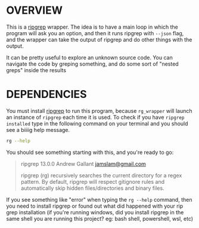 # OVERVIEW

This is a [ripgrep](https://github.com/BurntSushi/ripgrep) wrapper. The idea is to have a main loop in which the program
will ask you an option, and then it runs ripgrep with `--json` flag, and the wrapper can take the output of ripgrep and
do other things with the output.

It can be pretty useful to explore an unknown source code. You can navigate the code by greping something, and do some
sort of "nested greps" inside the results

# DEPENDENCIES

You must install [ripgrep](https://github.com/BurntSushi/ripgrep) to run this program, because `rg_wrapper` will launch
an instance of `ripgrep` each time it is used. To check if you have `ripgrep installed` type in the following command on
your terminal and you should see a biiiig help message.

```bash
rg --help
``` 

You should see something starting with this, and you're ready to go:

> ripgrep 13.0.0
> Andrew Gallant <jamslam@gmail.com>
> 
> ripgrep (rg) recursively searches the current directory for a regex pattern.
> By default, ripgrep will respect gitignore rules and automatically skip hidden
> files/directories and binary files.

If you see something like "error" when typing the `rg --help` command, then you need to install ripgrep or found out what
did happened with your rip grep installation (if you're running windows, did you install ripgrep in the same shell you are
running this project? eg: bash shell, powershell, wsl, etc)



